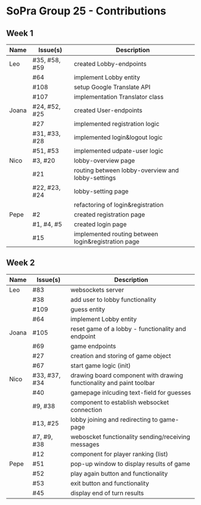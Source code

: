 # SoPra Group 25 - Contributions
## Week 1 

 
|  Name|  Issue(s)| Description |
|--|--|--|
|Leo|#35, #58, #59 | created Lobby-endpoints |
||#64|implement Lobby entity|
||#108|setup Google Translate API|
||#107|implementation Translator class|
|Joana|#24, #52, #25|created User-endpoints|
||#27|implemented registration logic|
||#31, #33, #28|implemented login&logout logic|
||#51, #53|implemented udpate-user logic|
|Nico|#3, #20|lobby-overview page|
||#21|routing between lobby-overview and lobby-settings|
||#22, #23, #24|lobby-setting page|
|||refactoring of login&registration|
|Pepe|#2|created registration page|
||#1, #4, #5|created login page|
||#15|implemented routing between login&registration page|

## Week 2
|  Name|  Issue(s)| Description |
|--|--|--|
|Leo|#83| websockets server |
||#38|add user to lobby functionality|
||#109|guess entity|
||#64|implement Lobby entity|
|Joana|#105|reset game of a lobby - functionality and endpoint|
||#69|game endpoints|
||#27|creation and storing of game object|
||#67|start game logic (init)|
|Nico|#33, #37, #34|drawing board component with drawing functionality and paint toolbar|
||#40|gamepage inlcuding text-field for guesses|
||#9, #38|component to establish websocket connection|
||#13, #25|lobby joining and redirecting to game-page|
||#7, #9, #38|weboscket functionality sending/receiving messages|
||#12|component for player ranking (list)|
|Pepe|#51|pop-up window to display results of game|
||#52|play again button and functionality|
||#53|exit button and functionality|
||#45|display end of turn results|
